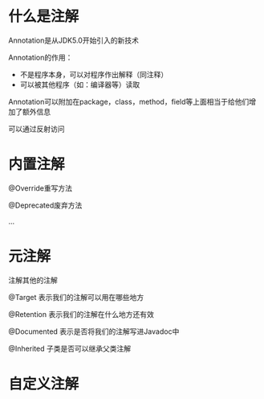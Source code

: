 # 什么是注解

Annotation是从JDK5.0开始引入的新技术

Annotation的作用：

- 不是程序本身，可以对程序作出解释（同注释）
- 可以被其他程序（如：编译器等）读取

Annotation可以附加在package，class，method，field等上面相当于给他们增加了额外信息

可以通过反射访问

# 内置注解

@Override重写方法

@Deprecated废弃方法

...

# 元注解

注解其他的注解

@Target 表示我们的注解可以用在哪些地方

@Retention 表示我们的注解在什么地方还有效

@Documented 表示是否将我们的注解写进Javadoc中

@Inherited 子类是否可以继承父类注解

# 自定义注解


